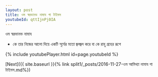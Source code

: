 ```yaml
---
layout: post
title: ওম স্বরভানভ নামায গা টাইমস
youtubeId: qttIjnPj0IA
---
```

 
 
 ওম স্বরভানভ নামায  
 
 -  কে তার নিজের আলো দিয়ে একটি সূর্যের মতো জ্বলজ্বল করে বা কে রাহু গ্রহের রূপে 
 
  
 
  
 
 
 
 
 
 


{% include youtubePlayer.html id=page.youtubeId %}
 
[Next]({{ site.baseurl }}{% link  split1/_posts/2016-11-27-ওম আমিথ্যা নামায গা টাইমস.md%})
 
